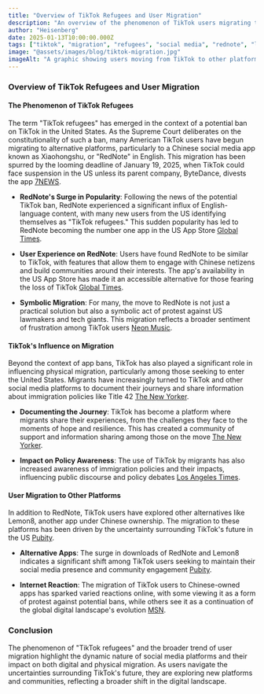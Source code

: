 ```yaml
---
title: "Overview of TikTok Refugees and User Migration"
description: "An overview of the phenomenon of TikTok users migrating to other platforms due to bans, restrictions, and a search for community."
author: "Heisenberg"
date: 2025-01-13T10:00:00.000Z
tags: ["tiktok", "migration", "refugees", "social media", "rednote", "lemon8"]
image: "@assets/images/blog/tiktok-migration.jpg"
imageAlt: "A graphic showing users moving from TikTok to other platforms"
---
```


### Overview of TikTok Refugees and User Migration

#### The Phenomenon of TikTok Refugees

The term "TikTok refugees" has emerged in the context of a potential ban on TikTok in the United States. As the Supreme Court deliberates on the constitutionality of such a ban, many American TikTok users have begun migrating to alternative platforms, particularly to a Chinese social media app known as Xiaohongshu, or "RedNote" in English. This migration has been spurred by the looming deadline of January 19, 2025, when TikTok could face suspension in the US unless its parent company, ByteDance, divests the app [7NEWS](https://7news.com.au/news/tiktok-refugees-turn-to-chinese-app-to-challenge-us-governments-looming-ban--c-17382144).

-   **RedNote's Surge in Popularity**: Following the news of the potential TikTok ban, RedNote experienced a significant influx of English-language content, with many new users from the US identifying themselves as "TikTok refugees." This sudden popularity has led to RedNote becoming the number one app in the US App Store [Global Times](https://www.globaltimes.cn/page/202501/1326802.shtml).

-   **User Experience on RedNote**: Users have found RedNote to be similar to TikTok, with features that allow them to engage with Chinese netizens and build communities around their interests. The app's availability in the US App Store has made it an accessible alternative for those fearing the loss of TikTok [Global Times](https://www.globaltimes.cn/page/202501/1326802.shtml).

-   **Symbolic Migration**: For many, the move to RedNote is not just a practical solution but also a symbolic act of protest against US lawmakers and tech giants. This migration reflects a broader sentiment of frustration among TikTok users [Neon Music](https://neonmusic.co.uk/inside-rednote-how-tiktok-refugees-sparked-an-unexpected-digital-revolution).

#### TikTok's Influence on Migration

Beyond the context of app bans, TikTok has also played a significant role in influencing physical migration, particularly among those seeking to enter the United States. Migrants have increasingly turned to TikTok and other social media platforms to document their journeys and share information about immigration policies like Title 42 [The New Yorker](https://www.newyorker.com/newsletter/the-daily/how-tiktok-is-influencing-migration).

-   **Documenting the Journey**: TikTok has become a platform where migrants share their experiences, from the challenges they face to the moments of hope and resilience. This has created a community of support and information sharing among those on the move [The New Yorker](https://www.newyorker.com/newsletter/the-daily/how-tiktok-is-influencing-migration).

-   **Impact on Policy Awareness**: The use of TikTok by migrants has also increased awareness of immigration policies and their impacts, influencing public discourse and policy debates [Los Angeles Times](https://www.latimes.com/business/story/2023-05-17/how-tiktok-and-other-social-media-changed-the-way-people-migrate-to-the-u-s-in-the-title-42-era).

#### User Migration to Other Platforms

In addition to RedNote, TikTok users have explored other alternatives like Lemon8, another app under Chinese ownership. The migration to these platforms has been driven by the uncertainty surrounding TikTok's future in the US [Pubity](https://pubity.com/why-are-tiktok-users-flocking-to-rednote-and-lemon8/).

-   **Alternative Apps**: The surge in downloads of RedNote and Lemon8 indicates a significant shift among TikTok users seeking to maintain their social media presence and community engagement [Pubity](https://pubity.com/why-are-tiktok-users-flocking-to-rednote-and-lemon8/).

-   **Internet Reaction**: The migration of TikTok users to Chinese-owned apps has sparked varied reactions online, with some viewing it as a form of protest against potential bans, while others see it as a continuation of the global digital landscape's evolution [MSN](https://www.msn.com/en-us/technology/tech-companies/americans-are-so-damn-petty-internet-reacts-to-tiktokers-migrating-to-chinese-app-rednote-amid-potential-tiktok-ban/ar-BB1rn1Ty).

### Conclusion

The phenomenon of "TikTok refugees" and the broader trend of user migration highlight the dynamic nature of social media platforms and their impact on both digital and physical migration. As users navigate the uncertainties surrounding TikTok's future, they are exploring new platforms and communities, reflecting a broader shift in the digital landscape.


